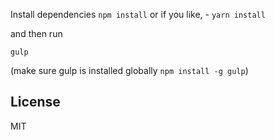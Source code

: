 Install dependencies
`npm install`
or if you like, - `yarn install`

and then run

`gulp`

(make sure gulp is installed globally `npm install -g gulp`)


License
----

MIT
